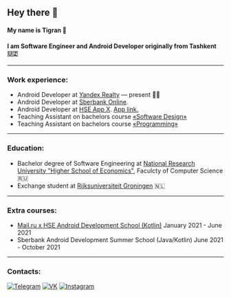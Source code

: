 ## Hey there 👋


#### My name is Tigran 🤝 

#### I am Software Engineer and Android Developer originally from Tashkent 🇺🇿

---

### Work experience:
- Android Developer at [Yandex Realty](https://realty.ya.ru/) — present 👨‍💻
- Android Developer at [Sberbank Online](https://www.sberbank.ru/ru/person).
- Android Developer at [HSE App X](https://it.hse.ru/news/420722171.html). [App link.](https://play.google.com/store/apps/details?id=com.hse.app2&hl=ru&gl=US)
- Teaching Assistant on bachelors course [«Software Design»](https://www.hse.ru/en/ba/se/courses/292688669.html)
- Teaching Assistant on bachelors course [«Programming»](https://www.hse.ru/en/ba/se/courses/292698280.html)

---

### Education:
- Bachelor degree of Software Engineering at [National Research University "Higher School of Economics"](https://www.hse.ru/en/), Faculcty of Computer Science 🇷🇺
- Exchange student at [Rijksuniversiteit Groningen](https://www.rug.nl/) 🇳🇱

---

### Extra courses:
- [Mail.ru x HSE Android Development School (Kotlin)](https://mailcourses.ru/curriculum/certificates/download/1814/a0796a13-68dd-4977-b0e9-cea39cf6a053/) January 2021 - June 2021
- Sberbank Android Development Summer School (Java/Kotlin) June 2021 - October 2021

---

### Contacts:
[![Telegram](https://img.shields.io/badge/telegram-1DA1F2?logo=telegram&style=for-the-badge&logoColor=fff)](https://t.me/Tigran_K)
[![VK](https://img.shields.io/badge/VK-4b74a2?logo=vk&style=for-the-badge&logoColor=fff)](https://vk.com/k_tigran)
[![Instagram](https://img.shields.io/badge/Instagram-fd5342?logo=instagram&style=for-the-badge&logoColor=fff)](https://www.instagram.com/toto1love)
